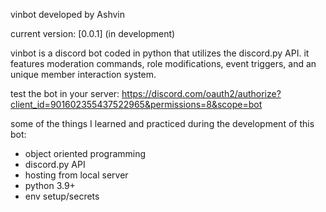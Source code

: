 vinbot
developed by Ashvin

current version: [0.0.1] (in development)

vinbot is a discord bot coded in python that utilizes the discord.py API. 
it features moderation commands, role modifications, event triggers, and an unique member interaction system.

test the bot in your server: https://discord.com/oauth2/authorize?client_id=901602355437522965&permissions=8&scope=bot

some of the things I learned and practiced during the development of this bot:
- object oriented programming
- discord.py API
- hosting from local server
- python 3.9+
- env setup/secrets
